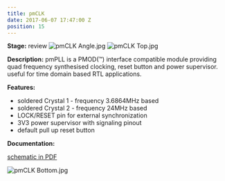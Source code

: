 ```yaml
---
title: pmCLK
date: 2017-06-07 17:47:00 Z
position: 15
---
```


**Stage:** review
![pmCLK Angle.jpg](/uploads/pmCLK/pmCLK%20Angle.jpg)
![pmCLK Top.jpg](/uploads/pmCLK/pmCLK%20Top.jpg)

**Description:**
pmPLL is a PMOD(™) interface compatible module providing quad frequency synthesised clocking, reset button and power supervisor. useful for time domain based RTL applications.

**Features:**
* soldered Crystal 1 - frequency 3.6864MHz based
* soldered Crystal 2 - frequency 24MHz based
* LOCK/RESET pin for external synchronization
* 3V3 power supervisor with signaling pinout
* default pull up reset button 

**Documentation:**

[schematic in PDF](/uploads/pmCLK/2016-10-05-pmCLK-0-r1-Scheme.pdf)

![pmCLK Bottom.jpg](/uploads/pmCLK/pmCLK%20Bottom.jpg)
